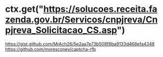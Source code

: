 # ctx.get("https://solucoes.receita.fazenda.gov.br/Servicos/cnpjreva/Cnpjreva_Solicitacao_CS.asp")
https://gist.github.com/MrAch26/5e2aa7e73b508f8ba9133d468efa4348
https://github.com/moresconey/captcha-rfb
